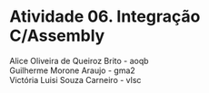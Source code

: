 # Atividade 06. Integração C/Assembly

Alice Oliveira de Queiroz Brito - aoqb<br/>
Guilherme Morone Araujo - gma2<br/>
Victória Luisi Souza Carneiro - vlsc
